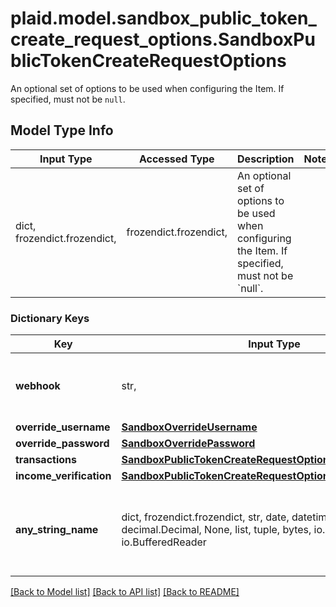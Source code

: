 # plaid.model.sandbox_public_token_create_request_options.SandboxPublicTokenCreateRequestOptions

An optional set of options to be used when configuring the Item. If specified, must not be `null`.

## Model Type Info
Input Type | Accessed Type | Description | Notes
------------ | ------------- | ------------- | -------------
dict, frozendict.frozendict,  | frozendict.frozendict,  | An optional set of options to be used when configuring the Item. If specified, must not be &#x60;null&#x60;. | 

### Dictionary Keys
Key | Input Type | Accessed Type | Description | Notes
------------ | ------------- | ------------- | ------------- | -------------
**webhook** | str,  | str,  | Specify a webhook to associate with the new Item. | [optional] 
**override_username** | [**SandboxOverrideUsername**](SandboxOverrideUsername.md) | [**SandboxOverrideUsername**](SandboxOverrideUsername.md) |  | [optional] 
**override_password** | [**SandboxOverridePassword**](SandboxOverridePassword.md) | [**SandboxOverridePassword**](SandboxOverridePassword.md) |  | [optional] 
**transactions** | [**SandboxPublicTokenCreateRequestOptionsTransactions**](SandboxPublicTokenCreateRequestOptionsTransactions.md) | [**SandboxPublicTokenCreateRequestOptionsTransactions**](SandboxPublicTokenCreateRequestOptionsTransactions.md) |  | [optional] 
**income_verification** | [**SandboxPublicTokenCreateRequestOptionsIncomeVerification**](SandboxPublicTokenCreateRequestOptionsIncomeVerification.md) | [**SandboxPublicTokenCreateRequestOptionsIncomeVerification**](SandboxPublicTokenCreateRequestOptionsIncomeVerification.md) |  | [optional] 
**any_string_name** | dict, frozendict.frozendict, str, date, datetime, int, float, bool, decimal.Decimal, None, list, tuple, bytes, io.FileIO, io.BufferedReader | frozendict.frozendict, str, BoolClass, decimal.Decimal, NoneClass, tuple, bytes, FileIO | any string name can be used but the value must be the correct type | [optional]

[[Back to Model list]](../../README.md#documentation-for-models) [[Back to API list]](../../README.md#documentation-for-api-endpoints) [[Back to README]](../../README.md)

